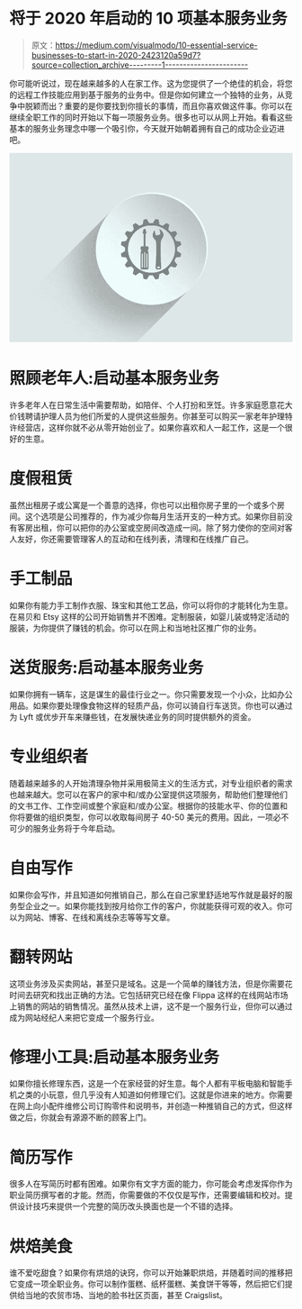 # 将于 2020 年启动的 10 项基本服务业务

> 原文：<https://medium.com/visualmodo/10-essential-service-businesses-to-start-in-2020-2423120a59d7?source=collection_archive---------1----------------------->

你可能听说过，现在越来越多的人在家工作。这为您提供了一个绝佳的机会，将您的远程工作技能应用到基于服务的业务中。但是你如何建立一个独特的业务，从竞争中脱颖而出？重要的是你要找到你擅长的事情，而且你喜欢做这件事。你可以在继续全职工作的同时开始以下每一项服务业务。很多也可以从网上开始。看看这些基本的服务业务理念中哪一个吸引你，今天就开始朝着拥有自己的成功企业迈进吧。

![](img/03f11dcd42884ae38a5e7bfc4a3a4b29.png)

# 照顾老年人:启动基本服务业务

许多老年人在日常生活中需要帮助，如陪伴、个人打扮和烹饪。许多家庭愿意花大价钱聘请护理人员为他们所爱的人提供这些服务。你甚至可以购买一家老年护理特许经营店，这样你就不必从零开始创业了。如果你喜欢和人一起工作，这是一个很好的生意。

# 度假租赁

虽然出租房子或公寓是一个善意的选择，你也可以出租你房子里的一个或多个房间。这个选项是公司推荐的，作为减少你每月生活开支的一种方式。如果你目前没有客房出租，你可以把你的办公室或空房间改造成一间。除了努力使你的空间对客人友好，你还需要管理客人的互动和在线列表，清理和在线推广自己。

# 手工制品

如果你有能力手工制作衣服、珠宝和其他工艺品，你可以将你的才能转化为生意。在易贝和 Etsy 这样的公司开始销售并不困难。定制服装，如婴儿装或特定活动的服装，为你提供了赚钱的机会。你可以在网上和当地社区推广你的业务。

# 送货服务:启动基本服务业务

如果你拥有一辆车，这是谋生的最佳行业之一。你只需要发现一个小众，比如办公用品。如果你要处理像食物这样的轻质产品，你可以骑自行车送货。你也可以通过为 Lyft 或优步开车来赚些钱，在发展快递业务的同时提供额外的资金。

# 专业组织者

随着越来越多的人开始清理杂物并采用极简主义的生活方式，对专业组织者的需求也越来越大。您可以在客户的家中和/或办公室提供这项服务，帮助他们整理他们的文书工作、工作空间或整个家庭和/或办公室。根据你的技能水平、你的位置和你将要做的组织类型，你可以收取每间房子 40-50 美元的费用。因此，一项必不可少的服务业务将于今年启动。

# 自由写作

如果你会写作，并且知道如何推销自己，那么在自己家里舒适地写作就是最好的服务型企业之一。如果你能找到按月给你工作的客户，你就能获得可观的收入。你可以为网站、博客、在线和离线杂志等等写文章。

# 翻转网站

这项业务涉及买卖网站，甚至只是域名。这是一个简单的赚钱方法，但是你需要花时间去研究和找出正确的方法。它包括研究已经在像 Flippa 这样的在线网站市场上销售的网站的销售情况。虽然从技术上讲，这不是一个服务行业，但你可以通过成为网站经纪人来把它变成一个服务行业。

# 修理小工具:启动基本服务业务

如果你擅长修理东西，这是一个在家经营的好生意。每个人都有平板电脑和智能手机之类的小玩意，但几乎没有人知道如何修理它们。这就是你进来的地方。你需要在网上向小配件维修公司订购零件和说明书，并创造一种推销自己的方式，但这样做之后，你就会有源源不断的顾客上门。

# 简历写作

很多人在写简历时都有困难。如果你有文字方面的能力，你可能会考虑发挥你作为职业简历撰写者的才能。然而，你需要做的不仅仅是写作，还需要编辑和校对。提供设计技巧来提供一个完整的简历改头换面也是一个不错的选择。

# 烘焙美食

谁不爱吃甜食？如果你有烘焙的诀窍，你可以开始兼职烘焙，并随着时间的推移把它变成一项全职业务。你可以制作蛋糕、纸杯蛋糕、美食饼干等等，然后把它们提供给当地的农贸市场、当地的脸书社区页面，甚至 Craigslist。